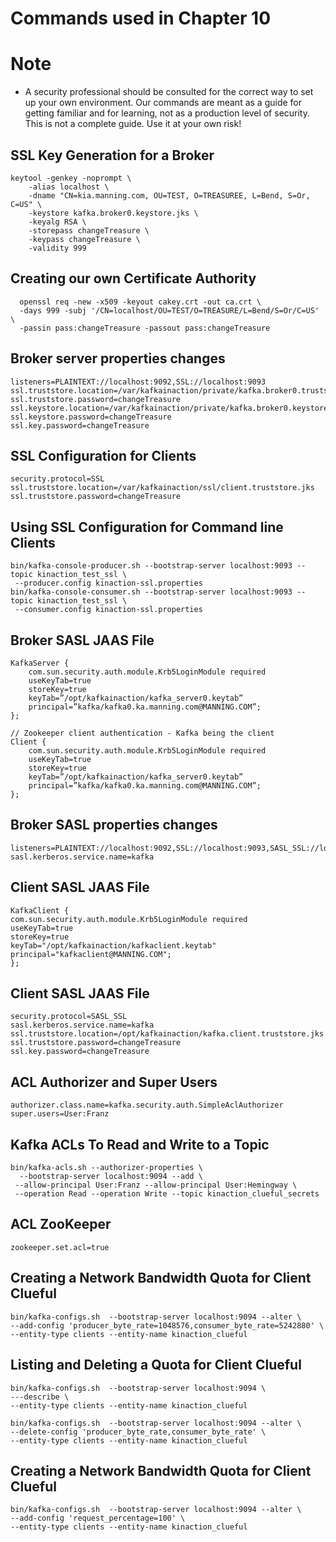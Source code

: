 # Commands used in Chapter 10

# Note
* A security professional should be consulted for the correct way to
set up your own environment. Our commands are meant as a guide for getting
familiar and for learning, not as a production level of security. This is not
a complete guide. Use it at your own risk!

## SSL Key Generation for a Broker

    keytool -genkey -noprompt \
        -alias localhost \
        -dname "CN=kia.manning.com, OU=TEST, O=TREASUREE, L=Bend, S=Or, C=US" \
        -keystore kafka.broker0.keystore.jks \ 
        -keyalg RSA \
        -storepass changeTreasure \ 
        -keypass changeTreasure \
        -validity 999

## Creating our own Certificate Authority
      openssl req -new -x509 -keyout cakey.crt -out ca.crt \
      -days 999 -subj '/CN=localhost/OU=TEST/O=TREASURE/L=Bend/S=Or/C=US' \
      -passin pass:changeTreasure -passout pass:changeTreasure


## Broker server properties changes

    listeners=PLAINTEXT://localhost:9092,SSL://localhost:9093 
    ssl.truststore.location=/var/kafkainaction/private/kafka.broker0.truststore.jks 
    ssl.truststore.password=changeTreasure
    ssl.keystore.location=/var/kafkainaction/private/kafka.broker0.keystore.jks 
    ssl.keystore.password=changeTreasure
    ssl.key.password=changeTreasure

## SSL Configuration for Clients

    security.protocol=SSL 
    ssl.truststore.location=/var/kafkainaction/ssl/client.truststore.jks 
    ssl.truststore.password=changeTreasure

## Using SSL Configuration for Command line Clients

    bin/kafka-console-producer.sh --bootstrap-server localhost:9093 --topic kinaction_test_ssl \
     --producer.config kinaction-ssl.properties
    bin/kafka-console-consumer.sh --bootstrap-server localhost:9093 --topic kinaction_test_ssl \
     --consumer.config kinaction-ssl.properties
 
## Broker SASL JAAS File

    KafkaServer {
        com.sun.security.auth.module.Krb5LoginModule required
        useKeyTab=true
        storeKey=true
        keyTab=”/opt/kafkainaction/kafka_server0.keytab”
        principal=”kafka/kafka0.ka.manning.com@MANNING.COM”;
    };
    
    // Zookeeper client authentication - Kafka being the client
    Client {
        com.sun.security.auth.module.Krb5LoginModule required
        useKeyTab=true
        storeKey=true
        keyTab=”/opt/kafkainaction/kafka_server0.keytab”
        principal=”kafka/kafka0.ka.manning.com@MANNING.COM”;
    };

 
## Broker SASL properties changes

    listeners=PLAINTEXT://localhost:9092,SSL://localhost:9093,SASL_SSL://localhost:9094 
    sasl.kerberos.service.name=kafka

## Client SASL JAAS File

    KafkaClient {
    com.sun.security.auth.module.Krb5LoginModule required
    useKeyTab=true
    storeKey=true
    keyTab="/opt/kafkainaction/kafkaclient.keytab"
    principal="kafkaclient@MANNING.COM";
    };
    
## Client SASL JAAS File

    security.protocol=SASL_SSL
    sasl.kerberos.service.name=kafka
    ssl.truststore.location=/opt/kafkainaction/kafka.client.truststore.jks
    ssl.truststore.password=changeTreasure
    ssl.key.password=changeTreasure

## ACL Authorizer and Super Users

    authorizer.class.name=kafka.security.auth.SimpleAclAuthorizer 
    super.users=User:Franz

## Kafka ACLs To Read and Write to a Topic

    bin/kafka-acls.sh --authorizer-properties \
      --bootstrap-server localhost:9094 --add \
     --allow-principal User:Franz --allow-principal User:Hemingway \ 
     --operation Read --operation Write --topic kinaction_clueful_secrets
 
## ACL ZooKeeper

    zookeeper.set.acl=true

  
## Creating a Network Bandwidth Quota for Client Clueful

    bin/kafka-configs.sh  --bootstrap-server localhost:9094 --alter \
    --add-config 'producer_byte_rate=1048576,consumer_byte_rate=5242880' \
    --entity-type clients --entity-name kinaction_clueful

## Listing and Deleting a Quota for Client Clueful

    bin/kafka-configs.sh  --bootstrap-server localhost:9094 \
    ---describe \ 
    --entity-type clients --entity-name kinaction_clueful

    bin/kafka-configs.sh  --bootstrap-server localhost:9094 --alter \
    --delete-config 'producer_byte_rate,consumer_byte_rate' \ 
    --entity-type clients --entity-name kinaction_clueful

## Creating a Network Bandwidth Quota for Client Clueful

    bin/kafka-configs.sh  --bootstrap-server localhost:9094 --alter \
    --add-config 'request_percentage=100' \
    --entity-type clients --entity-name kinaction_clueful 
